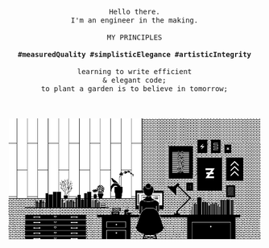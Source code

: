 <p align="center">
   <br>
   <br>
   <br>
   <samp>Hello there.<br>I'm an engineer in the making.<br><br>MY PRINCIPLES<br><br><b>#measuredQuality #simplisticElegance #artisticIntegrity</b><br>
   <br>learning to write efficient<br>& elegant code;<br>to plant a garden is to believe in tomorrow;</samp>
   <br>
   <br>
   <br>
   <br>
   <img src="/previewImage.webp" width="500px">
</p>

<!--
[Laurene Boglio](https://giphy.com/boglio)
[@chemical_sisters](https://giphy.com/chemical_sister)

<br><b>MY PRINCIPLES</b><br>&mdash;&mdash;measured quality<br>
   &nbsp;&nbsp;&mdash;&mdash;simplistic elegance<br>
   &nbsp;&mdash;&mdash;artistic integrity<br>
<img src="" width="500px"><br>
->
